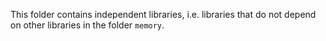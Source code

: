 <!--
Copyright 2025 The Flutter Authors
Use of this source code is governed by a BSD-style license that can be
found in the LICENSE file or at https://developers.google.com/open-source/licenses/bsd.
-->
This folder contains independent libraries, i.e. libraries that do not depend
on other libraries in the folder `memory`.
